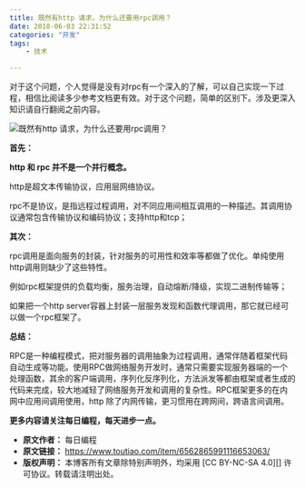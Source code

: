 ```yaml
---
title: 既然有http 请求，为什么还要用rpc调用？
date: 2018-06-03 22:31:52
categories: "开发"
tags:
	- 技术

---
```


对于这个问题，个人觉得是没有对rpc有一个深入的了解，可以自己实现一下过程，相信比阅读多少参考文档更有效。对于这个问题，简单的区别下。涉及更深入知识请自行翻阅之前内容。

![既然有http 请求，为什么还要用rpc调用？][http _rpc]

**首先：**

**http 和 rpc 并不是一个并行概念。**

http是超文本传输协议，应用层网络协议。

rpc不是协议，是指远程过程调用，对不同应用间相互调用的一种描述。其调用协议通常包含传输协议和编码协议；支持http和tcp；

**其次：**

rpc调用是面向服务的封装，针对服务的可用性和效率等都做了优化。单纯使用http调用则缺少了这些特性。

例如rpc框架提供的负载均衡，服务治理，自动熔断/降级，实现二进制传输等；

如果把一个http server容器上封装一层服务发现和函数代理调用，那它就已经可以做一个rpc框架了。

**总结：**

RPC是一种编程模式，把对服务器的调用抽象为过程调用，通常伴随着框架代码自动生成等功能。使用RPC做网络服务开发时，通常只需要实现服务器端的一个处理函数，其余的客户端调用，序列化反序列化，方法派发等都由框架或者生成的代码来完成，较大地减轻了网络服务开发和调用的复杂性。RPC框架更多的在内网中应用间调用使用，http 除了内网传输，更习惯用在跨网间，跨语言间调用。

**更多内容请关注每日编程，每天进步一点。**


[http _rpc]: /pro/os/crawler/YJF7-FFMI-QQ6N.jpg
 *  **原文作者：** 每日编程
 *  **原文链接：** https://www.toutiao.com/item/6562865991116653063/
 *  **版权声明：** 本博客所有文章除特别声明外，均采用 [CC BY-NC-SA 4.0][] 许可协议。转载请注明出处。